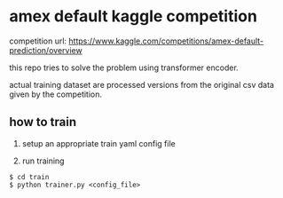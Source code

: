# amex default kaggle competition

competition url: https://www.kaggle.com/competitions/amex-default-prediction/overview

this repo tries to solve the problem using transformer encoder.

actual training dataset are processed versions from the original csv data given by the competition.

## how to train

1. setup an appropriate train yaml config file

2. run training

```
$ cd train
$ python trainer.py <config_file>
```

